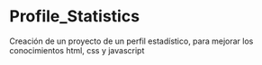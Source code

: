 # Profile_Statistics
Creación de un proyecto de un perfil estadístico, para mejorar los conocimientos html, css y javascript
